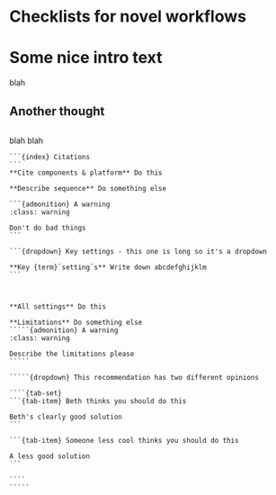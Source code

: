 # Checklists for novel workflows

# Some nice intro text

blah

## Another thought
```{index} Thoughts
```
blah blah

````{dropdown} Minimal recommendations
```{index} Citations
```
**Cite components & platform** Do this

**Describe sequence** Do something else

```{admonition} A warning
:class: warning

Don't do bad things
```

```{dropdown} Key settings - this one is long so it's a dropdown

**Key {term}`setting`s** Write down abcdefghijklm
```



````



``````{dropdown} Recommended recommendations
**All settings** Do this

**Limitations** Do something else
`````{admonition} A warning
:class: warning

Describe the limitations please 
`````

`````{dropdown} This recommendation has two different opinions

````{tab-set} 
```{tab-item} Beth thinks you should do this

Beth's clearly good solution
```

```{tab-item} Someone less cool thinks you should do this

A less good solution
```

````
`````
``````
